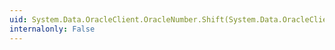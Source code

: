 ```yaml
---
uid: System.Data.OracleClient.OracleNumber.Shift(System.Data.OracleClient.OracleNumber,System.Int32)
internalonly: False
---
```

